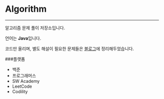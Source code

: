 # Algorithm
___
알고리즘 문제 풀이 저장소입니다.

언어는 **Java**입니다.

코드만 올리며, 별도 해설이 필요한 문제들은 [블로그](https://entrydeveloper.tistory.com)에 정리해두었습니다.

###플랫폼

- 백준
- 프로그래머스
- SW Academy
- LeetCode
- Codility